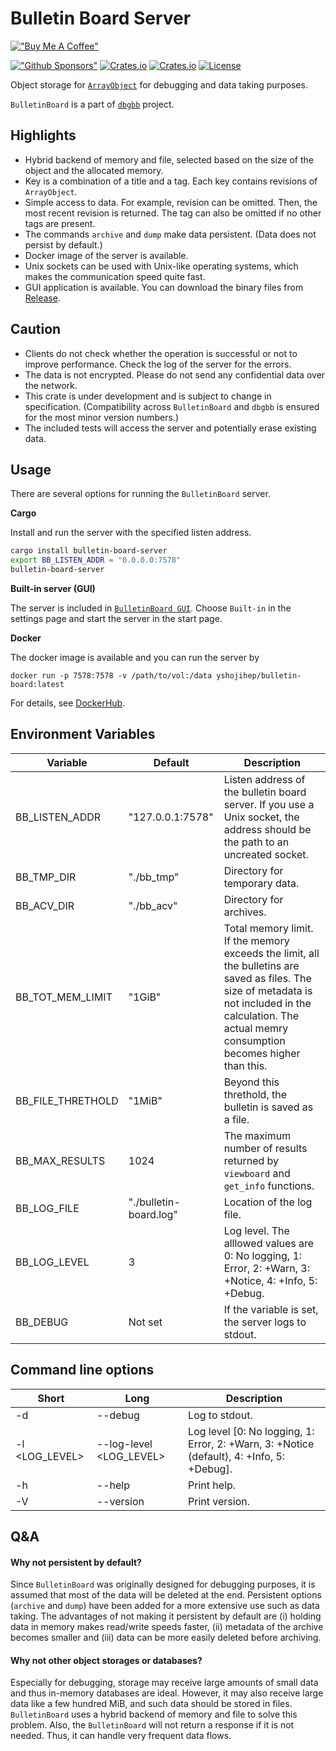 # Bulletin Board Server

[!["Buy Me A Coffee"](https://www.buymeacoffee.com/assets/img/custom_images/orange_img.png)](https://www.buymeacoffee.com/YShojiHEP)

[!["Github Sponsors"](https://img.shields.io/badge/GitHub-Sponsors-red?style=flat-square)](https://github.com/sponsors/YShoji-HEP)
[![Crates.io](https://img.shields.io/crates/v/bulletin-board-server?style=flat-square)](https://crates.io/crates/bulletin-board-server)
[![Crates.io](https://img.shields.io/crates/d/bulletin-board-server?style=flat-square)](https://crates.io/crates/bulletin-board-server)
[![License](https://img.shields.io/badge/license-Apache%202.0-blue?style=flat-square)](https://github.com/YShoji-HEP/BulletinBoard/blob/main/LICENSE.txt)

Object storage for [`ArrayObject`](https://github.com/YShoji-HEP/ArrayObject) for debugging and data taking purposes.

`BulletinBoard` is a part of [`dbgbb`](https://github.com/YShoji-HEP/dbgbb) project.

## Highlights

* Hybrid backend of memory and file, selected based on the size of the object and the allocated memory.
* Key is a combination of a title and a tag. Each key contains revisions of `ArrayObject`.
* Simple access to data. For example, revision can be omitted. Then, the most recent revision is returned. The tag can also be omitted if no other tags are present.
* The commands `archive` and `dump` make data persistent. (Data does not persist by default.)
* Docker image of the server is available.
* Unix sockets can be used with Unix-like operating systems, which makes the communication speed quite fast.
* GUI application is available. You can download the binary files from [Release](https://github.com/YShoji-HEP/BulletinBoard/releases).

## Caution

* Clients do not check whether the operation is successful or not to improve performance. Check the log of the server for the errors.
* The data is not encrypted. Please do not send any confidential data over the network.
* This crate is under development and is subject to change in specification. (Compatibility across `BulletinBoard` and `dbgbb` is ensured for the most minor version numbers.)
* The included tests will access the server and potentially erase existing data.

## Usage

There are several options for running the `BulletinBoard` server.

**Cargo**

Install and run the server with the specified listen address.
```bash
cargo install bulletin-board-server
export BB_LISTEN_ADDR = "0.0.0.0:7578"
bulletin-board-server
```

**Built-in server (GUI)**

The server is included in [`BulletinBoard GUI`](../bulletin-board-gui/). Choose `Built-in` in the settings page and start the server in the start page.

**Docker**

The docker image is available and you can run the server by
```
docker run -p 7578:7578 -v /path/to/vol:/data yshojihep/bulletin-board:latest
```
For details, see [DockerHub](https://hub.docker.com/r/yshojihep/bulletin-board).

## Environment Variables

|Variable|Default|Description|
|-|-|-|
|BB_LISTEN_ADDR|"127.0.0.1:7578"|Listen address of the bulletin board server. If you use a Unix socket, the address should be the path to an uncreated socket.|
|BB_TMP_DIR|"./bb_tmp"|Directory for temporary data.|
|BB_ACV_DIR|"./bb_acv"|Directory for archives.|
|BB_TOT_MEM_LIMIT|"1GiB"|Total memory limit. If the memory exceeds the limit, all the bulletins are saved as files. The size of metadata is not included in the calculation. The actual memry consumption becomes higher than this.|
|BB_FILE_THRETHOLD|"1MiB"|Beyond this threthold, the bulletin is saved as a file.|
|BB_MAX_RESULTS|1024|The maximum number of results returned by `viewboard` and `get_info` functions.|
|BB_LOG_FILE|"./bulletin-board.log"|Location of the log file.|
|BB_LOG_LEVEL|3|Log level. The alllowed values are 0: No logging, 1: Error, 2: +Warn, 3: +Notice, 4: +Info, 5: +Debug.|
|BB_DEBUG|Not set|If the variable is set, the server logs to stdout.|

## Command line options

|Short|Long|Description|
|-|-|-|
|-d|--debug|Log to stdout.|
|-l <LOG_LEVEL>| --log-level <LOG_LEVEL>|Log level [0: No logging, 1: Error, 2: +Warn, 3: +Notice (default), 4: +Info, 5: +Debug].|
|-h|--help|Print help.|
|-V|--version|Print version.|

## Q&A

#### Why not persistent by default?
Since `BulletinBoard` was originally designed for debugging purposes, it is assumed that most of the data will be deleted at the end. Persistent options (`archive` and `dump`) have been added for a more extensive use such as data taking.
The advantages of not making it persistent by default are (i) holding data in memory makes read/write speeds faster, (ii) metadata of the archive becomes smaller and (iii) data can be more easily deleted before archiving.
#### Why not other object storages or databases?
Especially for debugging, storage may receive large amounts of small data and thus in-memory databases are ideal. However, it may also receive large data like a few hundred MiB, and such data should be stored in files. `BulletinBoard` uses a hybrid backend of memory and file to solve this problem.
Also, the `BulletinBoard` will not return a response if it is not needed. Thus, it can handle very frequent data flows.